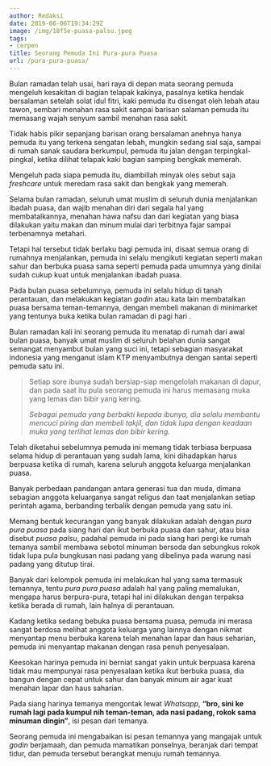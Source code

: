 ```yaml
---
author: Redaksi
date: 2019-06-06T19:34:29Z
image: /img/18f5e-puasa-palsu.jpeg
tags:
- cerpen
title: Seorang Pemuda Ini Pura-pura Puasa
url: /pura-pura-puasa/
---
```


Bulan ramadan telah usai, hari raya di depan mata seorang pemuda mengeluh kesakitan di bagian telapak kakinya, pasalnya ketika hendak bersalaman setelah solat idul fitri, kaki pemuda itu disengat oleh lebah atau tawon, sembari menahan rasa sakit sampai barisan salaman pemuda itu memasang wajah senyum sambil menahan rasa sakit.

Tidak habis pikir sepanjang barisan orang bersalaman anehnya hanya pemuda itu yang terkena sengatan lebah, mungkin sedang sial saja, sampai di rumah sanak saudara berkumpul, pemuda itu jalan dengan terpingkal-pingkal, ketika dilihat telapak kaki bagian samping bengkak memerah.

Mengeluh pada siapa pemuda itu, diambillah minyak oles sebut saja _freshcare_ untuk meredam rasa sakit dan bengkak yang memerah.

Selama bulan ramadan, seluruh umat muslim di seluruh dunia menjalankan ibadah puasa, dan wajib menahan diri dari segala hal yang membatalkannya, menahan hawa nafsu dan dari kegiatan yang biasa dilakukan yaitu makan dan minum mulai dari terbitnya fajar sampai terbenamnya metahari.

Tetapi hal tersebut tidak berlaku bagi pemuda ini, disaat semua orang di rumahnya menjalankan, pemuda ini selalu mengikuti kegiatan seperti makan sahur dan berbuka puasa sama seperti pemuda pada umumnya yang dinilai sudah cukup kuat untuk menjalankan ibadah puasa.

Pada bulan puasa sebelumnya, pemuda ini selalu hidup di tanah perantauan, dan melakukan kegiatan _godin_ atau kata lain membatalkan puasa bersama teman-temannya, dengan membeli makanan di minimarket yang tentunya buka ketika bulan ramadan di pagi hari .

Bulan ramadan kali ini seorang pemuda itu menatap di rumah dari awal bulan puasa, banyak umat muslim di seluruh belahan dunia sangat semangat menyambut bulan yang suci ini, tetapi sebagian masyarakat indonesia yang menganut islam KTP menyambutnya dengan santai seperti pemuda satu ini.

<blockquote class="wp-block-quote">
  <p>
    Setiap sore ibunya sudah bersiap-siap mengelolah makanan di dapur, dan pada saat itu pula seorang pemuda ini harus memasang muka yang lemas dan bibir yang kering.
  </p>
  
  <cite>Sebagai pemuda yang berbakti kepada ibunya, dia selalu membantu mencuci piring dan membeli takjil, dan tidak lupa dengan keadaan muka yang terlihat lemas dan bibir kering.</cite>
</blockquote>

Telah diketahui sebelumnya pemuda ini memang tidak terbiasa berpuasa selama hidup di perantauan yang sudah lama, kini dihadapkan harus berpuasa ketika di rumah, karena seluruh anggota keluarga menjalankan puasa.

Banyak perbedaan pandangan antara generasi tua dan muda, dimana sebagian anggota keluarganya sangat religus dan taat menjalankan setiap perintah agama, berbanding terbalik dengan pemuda yang satu ini.

Memang bentuk kecurangan yang banyak dilakukan adalah dengan _pura pura puasa_ pada siang hari dan ikut berbuka puasa dan sahur, atau bisa disebut _puasa palsu_, padahal pemuda ini pada siang hari pergi ke rumah temanya sambil membawa sebotol minuman bersoda dan sebungkus rokok tidak lupa pula bungkusan nasi padang yang dibelinya pada warung nasi padang yang ditutup tirai.

Banyak dari kelompok pemuda ini melakukan hal yang sama termasuk temannya, tentu _pura pura puasa_ adalah hal yang paling memalukan, mengapa harus berpura-pura, tetapi hal ini dilakukan dengan terpaksa ketika berada di rumah, lain halnya di perantauan.

<p class="has-text-align-left">
  Kadang ketika sedang bebuka puasa bersama puasa, pemuda ini merasa sangat berdosa melihat anggota keluarga yang lainnya dengan nikmat menyantap menu berbuka karena telah menahan lapar dan haus seharian, pemuda ini menyantap makanan dengan rasa penuh penyesalaan.
</p>

Keesokan harinya pemuda ini berniat sangat yakin untuk berpuasa karena tidak mau mempunyai rasa penyesalaan ketika ikut berbuka puasa, dia bangun dengan cepat untuk sahur dan banyak minum air agar kuat menahan lapar dan haus saharian.

Pada siang harinya temanya mengontak lewat _Whatsapp_, **&#8220;bro, sini ke rumah lagi pada kumpul nih teman-teman, ada nasi padang, rokok sama minuman dingin&#8221;**, isi pesan dari temanya.

Seorang pemuda ini mengabaikan isi pesan temannya yang mangajak untuk _godin_ berjamaah, dan pemuda mamatikan ponselnya, beranjak dari tempat tidur, dan pemuda tersebut berangkat menuju rumah temannya.
